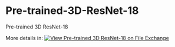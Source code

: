# Pre-trained-3D-ResNet-18
Pre-trained 3D ResNet-18

More details in:
[![View Pre-trained 3D ResNet-18 on File Exchange](https://www.mathworks.com/matlabcentral/images/matlab-file-exchange.svg)](https://au.mathworks.com/matlabcentral/fileexchange/82585-pre-trained-3d-resnet-18)
